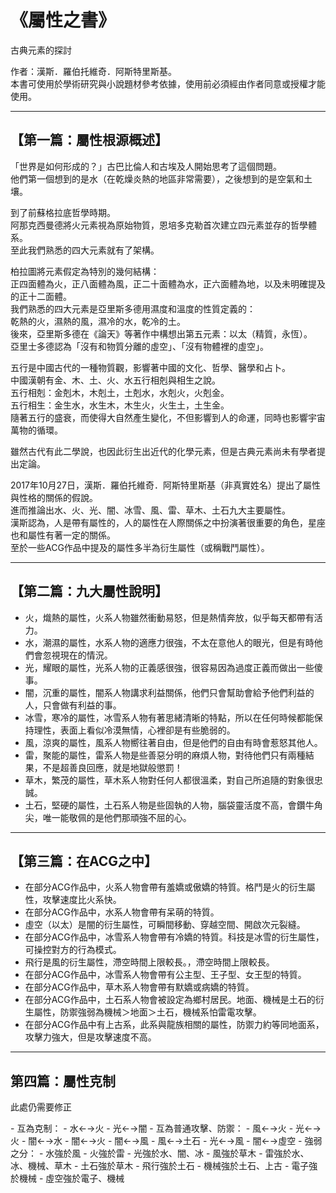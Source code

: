 # 《屬性之書》
<p>古典元素的探討</p>
<p>作者：漢斯．羅伯托維奇．阿斯特里斯基。<br />
本書可使用於學術研究與小說題材參考依據，使用前必須經由作者同意或授權才能使用。</p>
<hr />

## 【第一篇：屬性根源概述】
<p>「世界是如何形成的？」古巴比倫人和古埃及人開始思考了這個問題。<br />
他們第一個想到的是水（在乾燥炎熱的地區非常需要），之後想到的是空氣和土壤。</p>
<p>到了前蘇格拉底哲學時期。<br />
阿那克西曼德將火元素視為原始物質，恩培多克勒首次建立四元素並存的哲學體系。<br />
至此我們熟悉的四大元素就有了架構。</p>
<p>柏拉圖將元素假定為特別的幾何結構：<br />
正四面體為火，正八面體為風，正二十面體為水，正六面體為地，以及未明確提及的正十二面體。<br />
我們熟悉的四大元素是亞里斯多德用濕度和溫度的性質定義的：<br />
乾熱的火，濕熱的風，濕冷的水，乾冷的土。<br />
後來，亞里斯多德在《論天》等著作中構想出第五元素：以太（精質，永恆）。<br />
亞里士多德認為「沒有和物質分離的虛空」、「沒有物體裡的虛空」。</p>
<p>五行是中國古代的一種物質觀，影響著中國的文化、哲學、醫學和占卜。<br />
中國漢朝有金、木、土、火、水五行相剋與相生之說。<br />
五行相剋：金剋木，木剋土，土剋水，水剋火，火剋金。<br />
五行相生：金生水，水生木，木生火，火生土，土生金。<br />
隨著五行的盛衰，而使得大自然產生變化，不但影響到人的命運，同時也影響宇宙萬物的循環。</p>
<p>雖然古代有此二學說，也因此衍生出近代的化學元素，但是古典元素尚未有學者提出定論。</p>
<p>2017年10月27日，漢斯．羅伯托維奇．阿斯特里斯基（非真實姓名）提出了屬性與性格的關係的假說。<br />
進而推論出水、火、光、闇、冰雪、風、雷、草木、土石九大主要屬性。<br />
漢斯認為，人是帶有屬性的，人的屬性在人際關係之中扮演著很重要的角色，星座也和屬性有著一定的關係。<br />
至於一些ACG作品中提及的屬性多半為衍生屬性（或稱戰鬥屬性）。</p>
<hr />

## 【第二篇：九大屬性說明】
- 火，熾熱的屬性，火系人物雖然衝動易怒，但是熱情奔放，似乎每天都帶有活力。
- 水，潮濕的屬性，水系人物的適應力很強，不太在意他人的眼光，但是有時他們會忽視現在的情況。
- 光，耀眼的屬性，光系人物的正義感很強，很容易因為過度正義而做出一些傻事。
- 闇，沉重的屬性，闇系人物講求利益關係，他們只會幫助會給予他們利益的人，只會做有利益的事。
- 冰雪，寒冷的屬性，冰雪系人物有著思緒清晰的特點，所以在任何時候都能保持理性，表面上看似冷漠無情，心裡卻是有些脆弱的。
- 風，涼爽的屬性，風系人物嚮往著自由，但是他們的自由有時會惹怒其他人。
- 雷，聚能的屬性，雷系人物是些善惡分明的麻煩人物，對待他們只有兩種結果，不是超善良回應，就是地獄般懲罰！
- 草木，繁茂的屬性，草木系人物對任何人都很溫柔，對自己所追隨的對象很忠誠。
- 土石，堅硬的屬性，土石系人物是些固執的人物，腦袋靈活度不高，會鑽牛角尖，唯一能敬佩的是他們那頑強不屈的心。
<hr />

## 【第三篇：在ACG之中】
- 在部分ACG作品中，火系人物會帶有羞嬌或傲嬌的特質。格鬥是火的衍生屬性，攻擊速度比火系快。
- 在部分ACG作品中，水系人物會帶有呆萌的特質。
- 虛空（以太）是闇的衍生屬性，可瞬間移動、穿越空間、開啟次元裂縫。
- 在部分ACG作品中，冰雪系人物會帶有冷嬌的特質。科技是冰雪的衍生屬性，可操控對方的行為模式。
- 飛行是風的衍生屬性，滯空時間上限較長。，滯空時間上限較長。
- 在部分ACG作品中，冰雪系人物會帶有公主型、王子型、女王型的特質。
- 在部分ACG作品中，草木系人物會帶有默嬌或病嬌的特質。
- 在部分ACG作品中，土石系人物會被設定為鄉村居民。地面、機械是土石的衍生屬性，防禦強弱為機械＞地面＞土石，機械系怕雷電攻擊。
- 在部分ACG作品中有上古系，此系與龍族相關的屬性，防禦力約等同地面系，攻擊力強大，但是攻擊速度不高。
<hr />

## 第四篇：屬性克制
<p>此處仍需要修正</p>
- 互為克制：
  - 水←→火
  - 光←→闇
- 互為普通攻擊、防禦：
  - 風←→火
  - 光←→火
  - 闇←→水
  - 闇←→火
  - 闇←→風
  - 風←→土石
  - 光←→風
  - 闇←→虛空
- 強弱之分：
  - 水強於風
  - 火強於雷
  - 光強於水、闇、冰
  - 風強於草木
  - 雷強於水、冰、機械、草木
  - 土石強於草木
  - 飛行強於土石
  - 機械強於土石、上古
  - 電子強於機械
  - 虛空強於電子、機械
